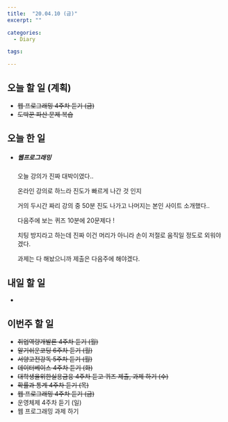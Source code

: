 ```yaml
---
title:  "20.04.10 (금)"
excerpt: ""

categories:
  - Diary

tags:

---
```


## 오늘 할 일 (계획)

- ~~웹 프로그래밍 4주차 듣기 (금)~~
- ~~도박꾼 파산 문제 복습~~



## 오늘 한 일

- ##### 웹프로그래밍

  오늘 강의가 진짜 대박이였다..

  온라인 강의로 하느라 진도가 빠르게 나간 것 인지

  거의 두시간 짜리 강의 중 50분 진도 나가고 나머지는 본인 사이트 소개했다..

  다음주에 보는 퀴즈 10분에 20문제다 !

  치팅 방지라고 하는데 진짜 이건 머리가 아니라 손이 저절로 움직일 정도로 외워야 겠다.

  과제는 다 해놨으니까 제출은 다음주에 해야겠다.



## 내일 할 일

- 


## 이번주 할 일

- ~~취업역량개발론 4주차 듣기 (월)~~
- ~~알기쉬운코딩 6주차 듣기 (월)~~
- ~~서양고전강독 5주차 듣기 (월)~~
- ~~데이터베이스 4주차 듣기 (화)~~
- ~~대학생을위한실용금융 4주차 듣고 퀴즈 제출, 과제 하기 (수)~~
- ~~확률과 통계 4주차 듣기 (목)~~
- ~~웹 프로그래밍 4주차 듣기 (금)~~
- 운영체제 4주차 듣기 (일)
- 웹 프로그래밍 과제 하기